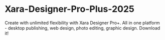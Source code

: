 # Xara-Designer-Pro-Plus-2025
Create with unlimited flexibility with Xara Designer Pro+. All in one platform - desktop publishing, web design, photo editing, graphic design. Download it!
